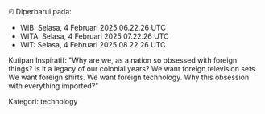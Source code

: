 ⏰ Diperbarui pada:
- WIB: Selasa, 4 Februari 2025 06.22.26 UTC
- WITA: Selasa, 4 Februari 2025 07.22.26 UTC
- WIT: Selasa, 4 Februari 2025 08.22.26 UTC

Kutipan Inspiratif:
"Why are we, as a nation so obsessed with foreign things? Is it a legacy of our colonial years? We want foreign television sets. We want foreign shirts. We want foreign technology. Why this obsession with everything imported?"


Kategori: technology

